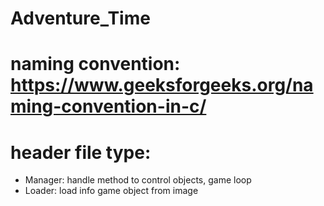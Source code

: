 # Adventure_Time

# naming convention: https://www.geeksforgeeks.org/naming-convention-in-c/

# header file type:
  - Manager: handle method to control objects, game loop
  - Loader: load info game object from image